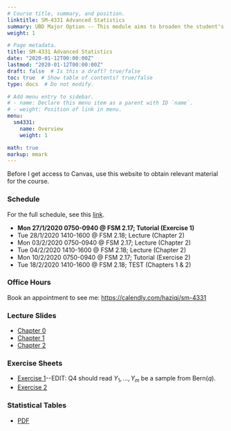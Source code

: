 ```yaml
---
# Course title, summary, and position.
linktitle: SM-4331 Advanced Statistics
summary: UBD Major Option -- This module aims to broaden the student's skills in estimation theory, hypothesis testing, sampling design, and multivariate analysis. 
weight: 1

# Page metadata.
title: SM-4331 Advanced Statistics
date: "2020-01-12T00:00:00Z"
lastmod: "2020-01-12T00:00:00Z"
draft: false  # Is this a draft? true/false
toc: true  # Show table of contents? true/false
type: docs  # Do not modify.

# Add menu entry to sidebar.
# - name: Declare this menu item as a parent with ID `name`.
# - weight: Position of link in menu.
menu:
  sm4331:
    name: Overview
    weight: 1

math: true
markup: mmark    
---
```


Before I get access to Canvas, use this website to obtain relevant material for the course.

### Schedule

For the full schedule, see this [link](/teaching/sm4331/sm4331-schedule).

- **Mon 27/1/2020 0750-0940 @ FSM 2.17; Tutorial (Exercise 1)**
- Tue 28/1/2020 1410-1600 @ FSM 2.18; Lecture (Chapter 2)
- Mon 03/2/2020 0750-0940 @ FSM 2.17; Lecture (Chapter 2)
- Tue 04/2/2020 1410-1600 @ FSM 2.18; Lecture (Chapter 2)
- Mon 10/2/2020 0750-0940 @ FSM 2.17; Tutorial (Exercise 2)
- Tue 18/2/2020 1410-1600 @ FSM 2.18; TEST (Chapters 1 & 2)

### Office Hours

Book an appointment to see me: https://calendly.com/haziqj/sm-4331

### Lecture Slides

- [Chapter 0](/teaching/sm4331/chapter0-handout.pdf)
- [Chapter 1](/teaching/sm4331/chapter1-handout.pdf)
- [Chapter 2](/teaching/sm4331/chapter2-handout.pdf)

### Exercise Sheets

- [Exercise 1](/teaching/sm4331/exercise1.pdf)--EDIT: Q4 should read $Y_1,\dots,Y_m$ be a sample from $\text{Bern}(q)$.
- [Exercise 2](/teaching/sm4331/exercise2.pdf)

### Statistical Tables

- [PDF](/teaching/sm4331/stat_table.pdf)



